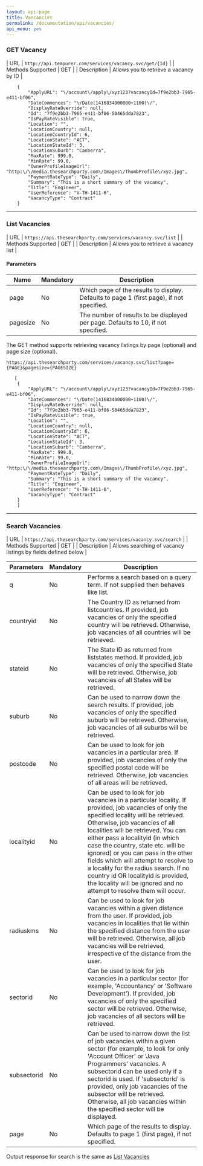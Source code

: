 ```yaml
---
layout: api-page
title: Vancancies
permalink: /documentation/api/vacancies/
api_menu: yes
---
```


### GET Vacancy

| URL | `http://api.tempurer.com/services/vacancy.svc/get/{Id}` |
| Methods Supported | GET |
| Description | Allows you to retrieve a vacancy by ID |

```
    {
        "ApplyURL": "\/account\/apply\/xyz123?vacancyId=7f9e2bb3-7965-e411-bf06",
        "DateCommences": "\/Date(1416834000000+1100)\/",
        "DisplayRateOverride": null,
        "Id": "7f9e2bb3-7965-e411-bf06-50465dda7823",
        "IsPayRateVisible": true,
        "Location": "",
        "LocationCountry": null,
        "LocationCountryId": 6,
        "LocationState": "ACT",
        "LocationStateId": 3,
        "LocationSuburb": "Canberra",
        "MaxRate": 999.0,
        "MinRate": 99.0,
        "OwnerProfileImageUrl": "http:\/\/media.thesearchparty.com\/Images\/ThumbProfile\/xyz.jpg",
        "PaymentRateType": "Daily",
        "Summary": "This is a short summary of the vacancy",
        "Title": "Engineer",
        "UserReference": "V-TH-1411-6",
        "VacancyType": "Contract"
    }

```

* * *

### List Vacancies

| URL | `https://api.thesearchparty.com/services/vacancy.svc/list` |
| Methods Supported | GET |
| Description | Allows you to retrieve a vacancy list |

#### Parameters

| Name | Mandatory | Description |
| --- | --- | --- |
| page | No | Which page of the results to display. Defaults to page 1 (first page), if not specified. |
| pagesize | No | The number of results to be displayed per page. Defaults to 10, if not specified. |

The GET method supports retrieving vacancy listings by page (optional) and page size (optional).

`https://api.thesearchparty.com/services/vacancy.svc/list?page={PAGE}&pagesize={PAGESIZE}`

```
   [
    {
        "ApplyURL": "\/account\/apply\/xyz123?vacancyId=7f9e2bb3-7965-e411-bf06",
        "DateCommences": "\/Date(1416834000000+1100)\/",
        "DisplayRateOverride": null,
        "Id": "7f9e2bb3-7965-e411-bf06-50465dda7823",
        "IsPayRateVisible": true,
        "Location": "",
        "LocationCountry": null,
        "LocationCountryId": 6,
        "LocationState": "ACT",
        "LocationStateId": 3,
        "LocationSuburb": "Canberra",
        "MaxRate": 999.0,
        "MinRate": 99.0,
        "OwnerProfileImageUrl": "http:\/\/media.thesearchparty.com\/Images\/ThumbProfile\/xyz.jpg",
        "PaymentRateType": "Daily",
        "Summary": "This is a short summary of the vacancy",
        "Title": "Engineer",
        "UserReference": "V-TH-1411-6",
        "VacancyType": "Contract"
    }
    ]

```

* * *

### Search Vacancies

| URL | `https://api.thesearchparty.com/services/vacancy.svc/search` |
| Methods Supported | GET |
| Description | Allows searching of vacancy listings by fields defined below |

| Parameters | Mandatory | Description |
| --- | --- | --- |
| q | No | Performs a search based on a query term. If not supplied then behaves like list. |
| countryid | No | The Country ID as returned from listcountries. If provided, job vacancies of only the specified country will be retrieved. Otherwise, job vacancies of all countries will be retrieved. |
| stateid | No | The State ID as returned from liststates method. If provided, job vacancies of only the specified State will be retrieved. Otherwise, job vacancies of all States will be retrieved. |
| suburb | No | Can be used to narrow down the search results. If provided, job vacancies of only the specified suburb will be retrieved. Otherwise, job vacancies of all suburbs will be retrieved. |
| postcode | No | Can be used to look for job vacancies in a particular area. If provided, job vacancies of only the specified postal code will be retrieved. Otherwise, job vacancies of all areas will be retrieved. |
| localityid | No | Can be used to look for job vacancies in a particular locality. If provided, job vacancies of only the specified locality will be retrieved. Otherwise, job vacancies of all localities will be retrieved. You can either pass a localityid (in which case the country, state etc. will be ignored) or you can pass in the other fields which will attempt to resolve to a locality for the radius search. If no country id OR localityid is provided, the locality will be ignored and no attempt to resolve them will occur. |
| radiuskms | No | Can be used to look for job vacancies within a given distance from the user. If provided, job vacancies in localities that lie within the specified distance from the user will be retrieved. Otherwise, all job vacancies will be retrieved, irrespective of the distance from the user. |
| sectorid | No | Can be used to look for job vacancies in a particular sector (for example, 'Accountancy' or 'Software Development'). If provided, job vacancies of only the specified sector will be retrieved. Otherwise, job vacancies of all sectors will be retrieved. |
| subsectorid | No | Can be used to narrow down the list of job vacancies within a given sector (for example, to look for only 'Account Officer' or 'Java Programmers' vacancies. A subsectorid can be used only if a sectorid is used. If 'subsectorid' is provided, only job vacancies of the subsector will be retrieved. Otherwise, all job vacancies within the specified sector will be displayed. |
| page | No | Which page of the results to display. Defaults to page 1 (first page), if not specified. |

Output response for search is the same as [List Vacancies](#list-vacancies)
